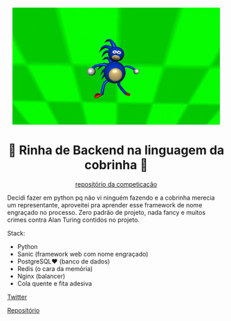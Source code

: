 <p align="center">
  <img src="/gif/sanic.gif"/>
</p>

<h1 align="center"> 🐍 Rinha de Backend na linguagem da cobrinha 🐍 </h1>
<p align="center"><a href="https://github.com/zanfranceschi/rinha-de-backend-2023-q3">repositório da competicação</a></p>

Decidi fazer em python pq não vi ninguém fazendo e a cobrinha merecia um representante, aproveitei pra aprender esse framework de nome engraçado no processo. Zero padrão de projeto, nada fancy e muitos crimes contra Alan Turing contidos no projeto.

Stack:

- Python
- Sanic (framework web com nome engraçado)
- PostgreSQL❤️ (banco de dados)
- Redis (o cara da memória)
- Nginx (balancer)
- Cola quente e fita adesiva

[Twitter](https://twitter.com/ianxingas)

[Repositório](https://github.com/iancambrea/rinha-python-sanic)

